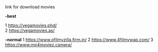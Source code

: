 link for download movies 

**-best**

1 https://vegamovies.phd/
<br>
2 https://vegamovies.as/

**-normal**
1 https://www.ofilmyzilla.firm.in/
2 https://www.4filmywap.com/
3 https://www.mp4moviez.camera/
